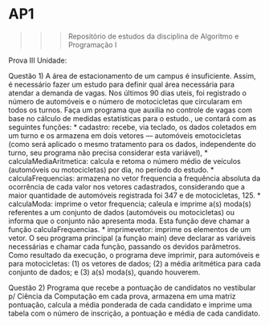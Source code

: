 # AP1
>>> Repositório de estudos da disciplina de Algoritmo e Programação I

Prova III Unidade: 

Questão 1) A área de estacionamento de um campus é insuficiente. Assim, é necessário fazer um estudo para definir qual área necessária para atendar a demanda de vagas. Nos últimos 90 dias uteis, foi registrado o número de automóveis e o número de motocicletas que circularam em todos os turnos. Faça um programa que auxilia no controle de vagas com base no cálculo de medidas estatísticas para o estudo., ue contará com as seguintes funções:
    * cadastro: recebe, via teclado, os dados coletados em um turno e os armazena em dois vetores —
    automóveis emotocicletas (como será aplicado o mesmo tratamento para os dados, independente
    do turno, seu programa não precisa considerar esta variável),
    * calculaMediaAritmetica: calcula e retoma o número médio de veículos (automóveis ou
    motocicletas) por dia, no período do estudo.
    * calculaFrequencias: armazena no vetor frequencia a frequência absoluta da ocorrência de cada
    valor nos vetores cadastrados, considerando que a maior quantidade de automóveis registrada foi 347
    e de motocicletas, 125.
    * calculaModa: imprime o vetor frequencia; caleula e imprime a(s) moda(s) referentes a um conjunto
    de dados (automóveis ou motocicletas) ou informa que o conjunto não apresenta moda. Esta função
    deve chamar a função calculaFrequencias.
    * imprimevetor: imprime os elementos de um vetor.
O seu programa principal (a função main) deve declarar as variáveis necessárias e chamar cada função, passando os devidos parâmetros. Como resultado da execução, o programa deve imprimir, para automóveis e para motocicletas: (1) os vetores de dados; (2) a média aritmética para cada conjunto de dados; e (3) a(s) moda(s), quando houverem.

Questão 2) Programa que recebe a pontuação de candidatos no vestibular p/ Ciência da Computação em cada prova, armazena em uma matriz
pontuação, calcula a média ponderada de cada candidato e imprime uma tabela com o número de inscrição, a pontuação e média de cada candidato.
